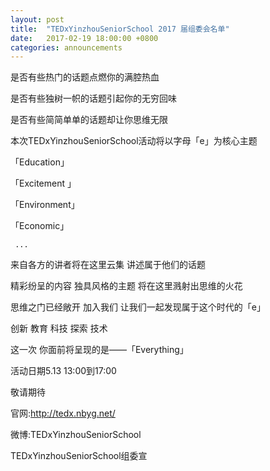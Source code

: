 ```yaml
---
layout: post
title:  "TEDxYinzhouSeniorSchool 2017 届组委会名单"
date:   2017-02-19 18:00:00 +0800
categories: announcements
---
```


是否有些热门的话题点燃你的满腔热血

是否有些独树一帜的话题引起你的无穷回味

是否有些简简单单的话题却让你思维无限

本次TEDxYinzhouSeniorSchool活动将以字母「e」为核心主题

「Education」

「Excitement 」

「Environment」

「Economic」

     ...  
来自各方的讲者将在这里云集 讲述属于他们的话题

精彩纷呈的内容 独具风格的主题 将在这里溅射出思维的火花 

思维之门已经敞开 加入我们 让我们一起发现属于这个时代的「e」

创新 教育 科技 探索 技术 

这一次 你面前将呈现的是——「Everything」

活动日期5.13  13:00到17:00

敬请期待

官网:http://tedx.nbyg.net/

微博:TEDxYinzhouSeniorSchool

TEDxYinzhouSeniorSchool组委宣
